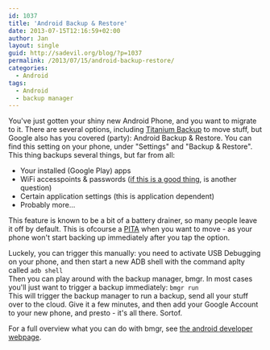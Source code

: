 ```yaml
---
id: 1037
title: 'Android Backup & Restore'
date: 2013-07-15T12:16:59+02:00
author: Jan
layout: single
guid: http://sadevil.org/blog/?p=1037
permalink: /2013/07/15/android-backup-restore/
categories:
  - Android
tags:
  - Android
  - backup manager
---
```

You've just gotten your shiny new Android Phone, and you want to migrate to it. There are several options, including <a href="http://matrixrewriter.com/android/" target="_blank" rel="noopener">Titanium Backup</a> to move stuff, but Google also has you covered (party): Android Backup & Restore. You can find this setting on your phone, under "Settings" and "Backup & Restore". This thing backups several things, but far from all:

  * Your installed (Google Play) apps
  * WiFi accesspoints & passwords (<a href="http://arstechnica.com/security/2013/07/does-nsa-know-your-wifi-password-android-backups-may-give-it-to-them/" target="_blank" rel="noopener">if this is a good thing</a>, is another question)
  * Certain application settings (this is application dependent)
  * Probably more...

This feature is known to be a bit of a battery drainer, so many people leave it off by default. This is ofcourse a <a href="http://www.urbandictionary.com/define.php?term=PITA" target="_blank" rel="noopener">PITA</a> when you want to move - as your phone won't start backing up immediately after you tap the option.

Luckely, you can trigger this manually: you need to activate USB Debugging on your phone, and then start a new ADB shell with the command aplty called `adb shell`  
Then you can play around with the backup manager, bmgr. In most cases you'll just want to trigger a backup immediately: `bmgr run`  
This will trigger the backup manager to run a backup, send all your stuff over to the cloud. Give it a few minutes, and then add your Google Account to your new phone, and presto - it's all there. Sortof.

For a full overview what you can do with bmgr, see <a href="http://developer.android.com/tools/help/bmgr.html" target="_blank" rel="noopener">the android developer webpage</a>.